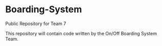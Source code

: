 # Boarding-System
Public Repository for Team 7

This repository will contain code written by the On/Off Boarding System Team.

